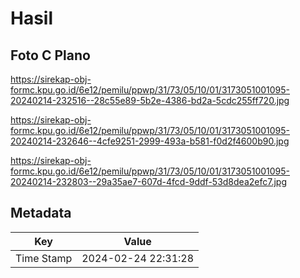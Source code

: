 # Hasil

## Foto C Plano

https://sirekap-obj-formc.kpu.go.id/6e12/pemilu/ppwp/31/73/05/10/01/3173051001095-20240214-232516--28c55e89-5b2e-4386-bd2a-5cdc255ff720.jpg

https://sirekap-obj-formc.kpu.go.id/6e12/pemilu/ppwp/31/73/05/10/01/3173051001095-20240214-232646--4cfe9251-2999-493a-b581-f0d2f4600b90.jpg

https://sirekap-obj-formc.kpu.go.id/6e12/pemilu/ppwp/31/73/05/10/01/3173051001095-20240214-232803--29a35ae7-607d-4fcd-9ddf-53d8dea2efc7.jpg


## Metadata

| Key        | Value               |
| ---------- | ------------------- |
| Time Stamp | 2024-02-24 22:31:28 |



